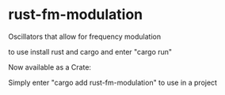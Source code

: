 # rust-fm-modulation
Oscillators that allow for frequency modulation

to use install rust and cargo and enter "cargo run"

Now available as a Crate:

Simply enter "cargo add rust-fm-modulation" to use in a project

